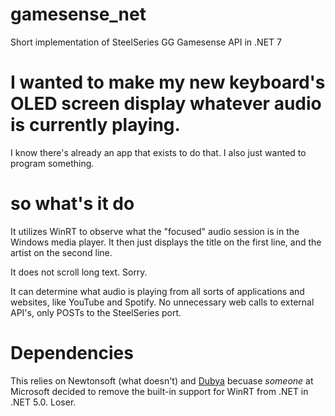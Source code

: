 # gamesense_net
Short implementation of SteelSeries GG Gamesense API in .NET 7

# I wanted to make my new keyboard's OLED screen display whatever audio is currently playing.

I know there's already an app that exists to do that. I also just wanted to program something.

# so what's it do

It utilizes WinRT to observe what the "focused" audio session is in the Windows media player. It then just displays the title on the first line, and the artist on the second line.

It does not scroll long text. Sorry.

It can determine what audio is playing from all sorts of applications and websites, like YouTube and Spotify. No unnecessary web calls to external API's, only POSTs to the SteelSeries port.

# Dependencies

This relies on Newtonsoft (what doesn't) and [Dubya](https://www.nuget.org/packages/Dubya.WindowsMediaController/) becuase <i>someone</i> at Microsoft decided to remove the built-in support for WinRT from .NET in .NET 5.0. Loser.
